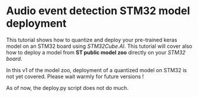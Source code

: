 # Audio event detection STM32 model deployment

This tutorial shows how to quantize and deploy your pre-trained keras model on an STM32 board using *STM32Cube.AI*.
This tutorial will cover also how to deploy a model from **ST public model zoo** directly on your *STM32 board*.

In this v1 of the model zoo, deployment of a quantized model on STM32 is not yet covered. Please wait warmly for future versions ! 

As of now, the deploy.py script does not do much.
